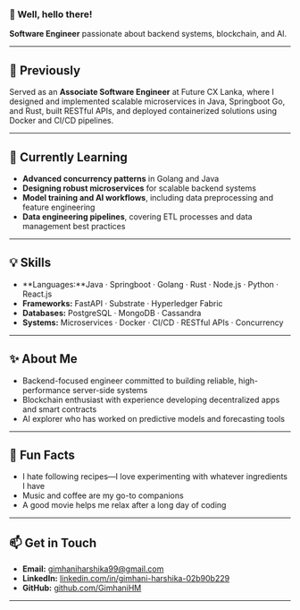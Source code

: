 ### 👋 Well, hello there!

**Software Engineer** passionate about backend systems, blockchain, and AI.

---

## 🔭 Previously
Served as an **Associate Software Engineer** at Future CX Lanka, where I designed and implemented scalable microservices in Java, Springboot Go, and Rust, built RESTful APIs, and deployed containerized solutions using Docker and CI/CD pipelines.

---

## 🌱 Currently Learning
- **Advanced concurrency patterns** in Golang and Java  
- **Designing robust microservices** for scalable backend systems  
- **Model training and AI workflows**, including data preprocessing and feature engineering  
- **Data engineering pipelines**, covering ETL processes and data management best practices  

---

## 💡 Skills
- **Languages:**Java · Springboot · Golang · Rust · Node.js · Python · React.js
- **Frameworks:** FastAPI · Substrate · Hyperledger Fabric  
- **Databases:** PostgreSQL · MongoDB · Cassandra  
- **Systems:** Microservices · Docker · CI/CD · RESTful APIs · Concurrency

---

## ✨ About Me
- Backend-focused engineer committed to building reliable, high-performance server-side systems  
- Blockchain enthusiast with experience developing decentralized apps and smart contracts  
- AI explorer who has worked on predictive models and forecasting tools

---

## 🎯 Fun Facts
- I hate following recipes—I love experimenting with whatever ingredients I have  
- Music and coffee are my go-to companions  
- A good movie helps me relax after a long day of coding

---

## 📫 Get in Touch
- **Email:** gimhaniharshika99@gmail.com  
- **LinkedIn:** [linkedin.com/in/gimhani-harshika-02b90b229](https://www.linkedin.com/in/gimhani-harshika-02b90b229)  
- **GitHub:** [github.com/GimhaniHM](https://github.com/GimhaniHM)

---

